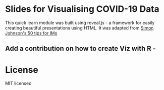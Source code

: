 # Slides for Visualising COVID-19 Data

This quick learn module was built using reveal.js - a framework for easily creating beautiful presentations using HTML. It was adapted from [Simon Johnson's 50 tips for IMs](https://github.com/SimonbJohnson/im-tips/tree/gh-pages)

## Add a contribution on how to create Viz with R - 

# License

MIT licensed
